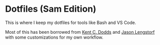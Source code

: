 # Dotfiles (Sam Edition)
This is where I keep my dotfiles for tools like Bash and VS Code.

Most of this has been borrowed from [Kent C. Dodds](https://github.com/kentcdodds/dotfiles) and [Jason Lengstorf](https://github.com/jlengstorf/dotfiles) with some customizations for my own workflow.